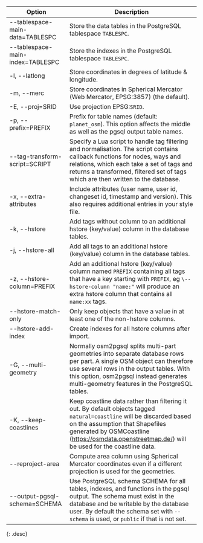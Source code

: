 | Option                                | Description |
| ------------------------------------- | ----------- |
| \--tablespace-main-data=TABLESPC      | Store the data tables in the PostgreSQL tablespace `TABLESPC`. |
| \--tablespace-main-index=TABLESPC     | Store the indexes in the PostgreSQL tablespace `TABLESPC`. |
| -l, \--latlong                        | Store coordinates in degrees of latitude & longitude. |
| -m, \--merc                           | Store coordinates in Spherical Mercator (Web Mercator, EPSG:3857) (the default). |
| -E, \--proj=SRID                      | Use projection EPSG:`SRID`. |
| -p, \--prefix=PREFIX                  | Prefix for table names (default: `planet_osm`). This option affects the middle as well as the pgsql output table names. |
| \--tag-transform-script=SCRIPT        | Specify a Lua script to handle tag filtering and normalisation. The script contains callback functions for nodes, ways and relations, which each take a set of tags and returns a transformed, filtered set of tags which are then written to the database. |
| -x, \--extra-attributes               | Include attributes (user name, user id, changeset id, timestamp and version). This also requires additional entries in your style file. |
| -k, \--hstore                         | Add tags without column to an additional hstore (key/value) column in the database tables. |
| -j, \--hstore-all                     | Add all tags to an additional hstore (key/value) column in the database tables. |
| -z, \--hstore-column=PREFIX           | Add an additional hstore (key/value) column named `PREFIX` containing all tags that have a key starting with `PREFIX`, eg `\--hstore-column "name:"` will produce an extra hstore column that contains all `name:xx` tags. |
| \--hstore-match-only                  | Only keep objects that have a value in at least one of the non-hstore columns. |
| \--hstore-add-index                   | Create indexes for all hstore columns after import. |
| -G, \--multi-geometry                 | Normally osm2pgsql splits multi-part geometries into separate database rows per part. A single OSM object can therefore use several rows in the output tables. With this option, osm2pgsql instead generates multi-geometry features in the PostgreSQL tables. |
| -K, \--keep-coastlines                | Keep coastline data rather than filtering it out. By default objects tagged `natural=coastline` will be discarded based on the assumption that Shapefiles generated by OSMCoastline (https://osmdata.openstreetmap.de/) will be used for the coastline data. |
| \--reproject-area                     | Compute area column using Spherical Mercator coordinates even if a different projection is used for the geometries. |
| \--output-pgsql-schema=SCHEMA         | Use PostgreSQL schema SCHEMA for all tables, indexes, and functions in the pgsql output. The schema must exist in the database and be writable by the database user. By default the schema set with `--schema` is used, or `public` if that is not set. |
{: .desc}

